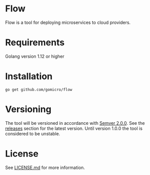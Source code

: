# Flow

Flow is a tool for deploying microservices to cloud providers.

# Requirements
Golang version 1.12 or higher

# Installation

```
go get github.com/gomicro/flow
```

# Versioning
The tool will be versioned in accordance with [Semver 2.0.0](http://semver.org).  See the [releases](https://github.com/gomicro/forge/releases) section for the latest version.  Until version 1.0.0 the tool is considered to be unstable.

# License
See [LICENSE.md](./LICENSE.md) for more information.
